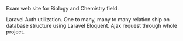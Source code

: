 Exam web site for Biology and Chemistry field.

Laravel Auth utilization.
One to many, many to many relation ship on database structure using Laravel Eloquent.
Ajax request through whole project.
